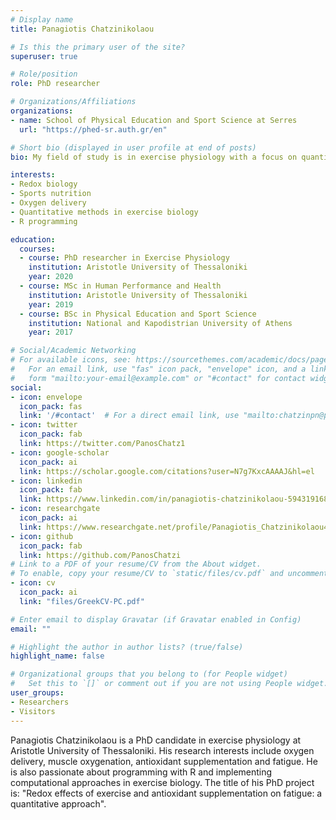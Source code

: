 ```yaml
---
# Display name
title: Panagiotis Chatzinikolaou

# Is this the primary user of the site?
superuser: true

# Role/position
role: PhD researcher

# Organizations/Affiliations
organizations:
- name: School of Physical Education and Sport Science at Serres
  url: "https://phed-sr.auth.gr/en"

# Short bio (displayed in user profile at end of posts)
bio: My field of study is in exercise physiology with a focus on quantitative redox biology of exercise.

interests:
- Redox biology
- Sports nutrition
- Oxygen delivery
- Quantitative methods in exercise biology
- R programming

education:
  courses:
  - course: PhD researcher in Exercise Physiology
    institution: Aristotle University of Thessaloniki
    year: 2020
  - course: MSc in Human Performance and Health
    institution: Aristotle University of Thessaloniki
    year: 2019
  - course: BSc in Physical Education and Sport Science
    institution: National and Kapodistrian University of Athens
    year: 2017

# Social/Academic Networking
# For available icons, see: https://sourcethemes.com/academic/docs/page-builder/#icons
#   For an email link, use "fas" icon pack, "envelope" icon, and a link in the
#   form "mailto:your-email@example.com" or "#contact" for contact widget.
social:
- icon: envelope
  icon_pack: fas
  link: '/#contact'  # For a direct email link, use "mailto:chatzinpn@phed-sr.auth.gr".
- icon: twitter
  icon_pack: fab
  link: https://twitter.com/PanosChatz1
- icon: google-scholar
  icon_pack: ai
  link: https://scholar.google.com/citations?user=N7g7KxcAAAAJ&hl=el
- icon: linkedin
  icon_pack: fab
  link: https://www.linkedin.com/in/panagiotis-chatzinikolaou-594319168/
- icon: researchgate
  icon_pack: ai
  link: https://www.researchgate.net/profile/Panagiotis_Chatzinikolaou4
- icon: github
  icon_pack: fab
  link: https://github.com/PanosChatzi
# Link to a PDF of your resume/CV from the About widget.
# To enable, copy your resume/CV to `static/files/cv.pdf` and uncomment the lines below.
- icon: cv
  icon_pack: ai
  link: "files/GreekCV-PC.pdf"

# Enter email to display Gravatar (if Gravatar enabled in Config)
email: ""

# Highlight the author in author lists? (true/false)
highlight_name: false

# Organizational groups that you belong to (for People widget)
#   Set this to `[]` or comment out if you are not using People widget.
user_groups:
- Researchers
- Visitors
---
```


Panagiotis Chatzinikolaou is a PhD candidate in exercise physiology at Aristotle University of Thessaloniki. His research interests include oxygen delivery, muscle oxygenation, antioxidant supplementation and fatigue. He is also passionate about programming with R and implementing computational approaches in exercise biology. The title of his PhD project is: "Redox effects of exercise and antioxidant supplementation on fatigue: a quantitative approach".


